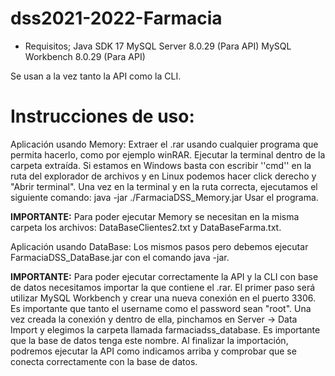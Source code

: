 # dss2021-2022-Farmacia

- Requisitos;
Java SDK 17
MySQL Server 8.0.29 (Para API)
MySQL Workbench 8.0.29 (Para API)

Se usan a la vez tanto la API como la CLI.

# Instrucciones de uso:

Aplicación usando Memory:
Extraer el .rar usando cualquier programa que permita hacerlo, como por ejemplo winRAR.
Ejecutar la terminal dentro de la carpeta extraída. Si estamos en Windows basta con escribir ''cmd'' en la ruta del explorador de archivos y en Linux podemos hacer click derecho y "Abrir terminal".
Una vez en la terminal y en la ruta correcta, ejecutamos el siguiente comando: java -jar ./FarmaciaDSS_Memory.jar
Usar el programa.

**IMPORTANTE:** Para poder ejecutar Memory se necesitan en la misma carpeta los archivos: DataBaseClientes2.txt y DataBaseFarma.txt.

Aplicación usando DataBase:
Los mismos pasos pero debemos ejecutar FarmaciaDSS_DataBase.jar con el comando java -jar.

**IMPORTANTE:** Para poder ejecutar correctamente la API y la CLI con base de datos necesitamos importar la que contiene el .rar. El primer paso será utilizar MySQL Workbench y crear una nueva conexión en el puerto 3306. Es importante que tanto el username como el password sean "root". Una vez creada la conexión y dentro de ella, pinchamos en Server -> Data Import y elegimos la carpeta llamada farmaciadss_database. Es importante que la base de datos tenga este nombre. Al finalizar la importación, podremos ejecutar la API como indicamos arriba y comprobar que se conecta correctamente con la base de datos.
